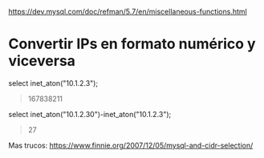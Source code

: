 https://dev.mysql.com/doc/refman/5.7/en/miscellaneous-functions.html

# Convertir IPs en formato numérico y viceversa
select inet_aton("10.1.2.3");
> 167838211

select inet_aton("10.1.2.30")-inet_aton("10.1.2.3");
> 27

Mas trucos:
https://www.finnie.org/2007/12/05/mysql-and-cidr-selection/

